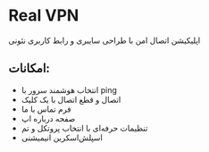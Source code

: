 # Real VPN

اپلیکیشن اتصال امن با طراحی سایبری و رابط کاربری نئونی

## امکانات:
- انتخاب هوشمند سرور با ping
- اتصال و قطع اتصال با یک کلیک
- فرم تماس با ما
- صفحه درباره اپ
- تنظیمات حرفه‌ای با انتخاب پروتکل و تم
- اسپلش‌اسکرین انیمیشنی
